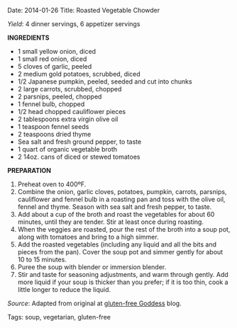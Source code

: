 Date: 2014-01-26
Title: Roasted Vegetable Chowder

*Yield*: 4 dinner servings, 6 appetizer servings

__INGREDIENTS__

* 1 small yellow onion, diced
* 1 small red onion, diced
* 5 cloves of garlic, peeled
* 2 medium gold potatoes, scrubbed, diced
* 1/2 Japanese pumpkin, peeled, seeded and cut into chunks
* 2 large carrots, scrubbed, chopped
* 2 parsnips, peeled, chopped
* 1 fennel bulb, chopped
* 1/2 head chopped cauliflower pieces
* 2 tablespoons extra virgin olive oil
* 1 teaspoon fennel seeds
* 2 teaspoons dried thyme
* Sea salt and fresh ground pepper, to taste
* 1 quart of organic vegetable broth
* 2 14oz. cans of diced or stewed tomatoes

__PREPARATION__

1. Preheat oven to 400ºF.
2. Combine the onion, garlic cloves, potatoes, pumpkin, carrots, parsnips, cauliflower and fennel bulb in a roasting pan and toss with the olive oil, fennel and thyme. Season with sea salt and fresh pepper, to taste.
3. Add about a cup of the broth and roast the vegetables for about 60 minutes, until they are tender. Stir at least once during roasting.
4. When the veggies are roasted, pour the rest of the broth into a soup pot, along with tomatoes and bring to a high simmer.
5. Add the roasted vegetables (including any liquid and all the bits and pieces from the pan). Cover the soup pot and simmer gently for about 10 to 15 minutes.
6. Puree the soup with blender or immersion blender.
7. Stir and taste for seasoning adjustments, and warm through gently. Add more liquid if your soup is thicker than you prefer; if it is too thin, cook a little longer to reduce the liquid.

*Source*: Adapted from original at [gluten-free Goddess](http://glutenfreegoddess.blogspot.com/2008/10/roasted-vegetable-chowder.html#ixzz2rc265I51) blog.

Tags: soup, vegetarian, gluten-free
